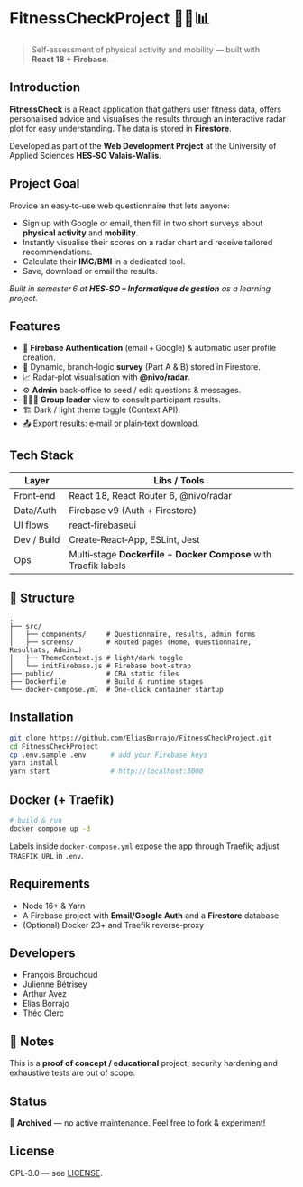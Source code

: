 # FitnessCheckProject 🏃‍♀️📊

> Self‑assessment of physical activity and mobility — built with **React 18 + Firebase**.

## Introduction

**FitnessCheck** is a React application that gathers user fitness data, offers personalised advice and visualises the results through an interactive radar plot for easy understanding. The data is stored in **Firestore**.

Developed as part of the **Web Development Project** at the University of Applied Sciences **HES‑SO Valais‑Wallis**.



## Project Goal

Provide an easy‑to‑use web questionnaire that lets anyone:

- Sign up with Google or email, then fill in two short surveys about **physical activity** and **mobility**.
- Instantly visualise their scores on a radar chart and receive tailored recommendations.
- Calculate their **IMC/BMI** in a dedicated tool.
- Save, download or email the results.

*Built in semester 6 at ****HES‑SO – Informatique de gestion**** as a learning project.*

## Features

- 🔐 **Firebase Authentication** (email + Google) & automatic user profile creation.
- 📝 Dynamic, branch‑logic **survey** (Part A & B) stored in Firestore.
- 📈 Radar‑plot visualisation with **@nivo/radar**.
- ⚙️ **Admin** back‑office to seed / edit questions & messages.
- 🧑‍🤝‍🧑 **Group leader** view to consult participant results.
- 🏗️ Dark / light theme toggle (Context API).
- 📤 Export results: e‑mail or plain‑text download.

## Tech Stack

| Layer       | Libs / Tools                                                        |
| ----------- | ------------------------------------------------------------------- |
| Front‑end   | React 18, React Router 6, @nivo/radar                               |
| Data/Auth   | Firebase v9 (Auth + Firestore)                                      |
| UI flows    | react‑firebaseui                                                    |
| Dev / Build | Create‑React‑App, ESLint, Jest                                      |
| Ops         | Multi‑stage **Dockerfile** + **Docker Compose** with Traefik labels |

## 📁 Structure

```
.
├── src/
│   ├── components/     # Questionnaire, results, admin forms
│   ├── screens/        # Routed pages (Home, Questionnaire, Resultats, Admin…)
│   ├── ThemeContext.js # light/dark toggle
│   └── initFirebase.js # Firebase boot‑strap
├── public/             # CRA static files
├── Dockerfile          # Build & runtime stages
└── docker-compose.yml  # One‑click container startup
```

## Installation

```bash
git clone https://github.com/EliasBorrajo/FitnessCheckProject.git
cd FitnessCheckProject
cp .env.sample .env      # add your Firebase keys
yarn install
yarn start               # http://localhost:3000
```

## Docker (+ Traefik)

```bash
# build & run
docker compose up -d
```

Labels inside `docker-compose.yml` expose the app through Traefik; adjust `TRAEFIK_URL` in `.env`.

## Requirements

- Node 16+ & Yarn
- A Firebase project with **Email/Google Auth** and a **Firestore** database
- (Optional) Docker 23+ and Traefik reverse‑proxy

## Developers

- François Brouchoud
- Julienne Bétrisey
- Arthur Avez
- Elias Borrajo
- Théo Clerc

## 📝 Notes

This is a **proof of concept / educational** project; security hardening and exhaustive tests are out of scope.

## Status

📁 **Archived** — no active maintenance. Feel free to fork & experiment!

## License

GPL‑3.0 — see [LICENSE](./LICENSE).

